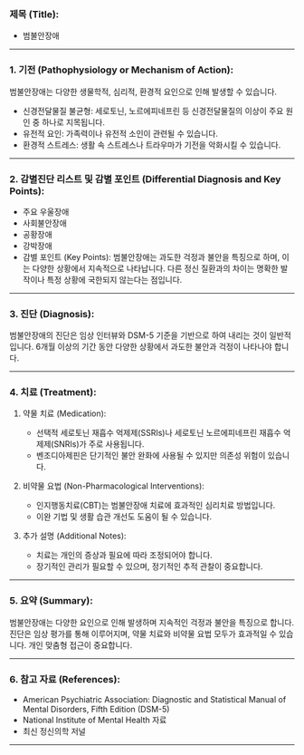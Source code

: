 

### 제목 (Title):
- 범불안장애

---

### 1. 기전 (Pathophysiology or Mechanism of Action):

범불안장애는 다양한 생물학적, 심리적, 환경적 요인으로 인해 발생할 수 있습니다.
- 신경전달물질 불균형: 세로토닌, 노르에피네프린 등 신경전달물질의 이상이 주요 원인 중 하나로 지목됩니다.
- 유전적 요인: 가족력이나 유전적 소인이 관련될 수 있습니다.
- 환경적 스트레스: 생활 속 스트레스나 트라우마가 기전을 악화시킬 수 있습니다.

---

### 2. 감별진단 리스트 및 감별 포인트 (Differential Diagnosis and Key Points):

- 주요 우울장애
- 사회불안장애
- 공황장애
- 강박장애
- 감별 포인트 (Key Points): 범불안장애는 과도한 걱정과 불안을 특징으로 하며, 이는 다양한 상황에서 지속적으로 나타납니다. 다른 정신 질환과의 차이는 명확한 발작이나 특정 상황에 국한되지 않는다는 점입니다.

---

### 3. 진단 (Diagnosis):

범불안장애의 진단은 임상 인터뷰와 DSM-5 기준을 기반으로 하여 내리는 것이 일반적입니다. 6개월 이상의 기간 동안 다양한 상황에서 과도한 불안과 걱정이 나타나야 합니다.

---

### 4. 치료 (Treatment):

1. 약물 치료 (Medication):
    - 선택적 세로토닌 재흡수 억제제(SSRIs)나 세로토닌 노르에피네프린 재흡수 억제제(SNRIs)가 주로 사용됩니다.
    - 벤조디아제핀은 단기적인 불안 완화에 사용될 수 있지만 의존성 위험이 있습니다.

2. 비약물 요법 (Non-Pharmacological Interventions):
    - 인지행동치료(CBT)는 범불안장애 치료에 효과적인 심리치료 방법입니다.
    - 이완 기법 및 생활 습관 개선도 도움이 될 수 있습니다.

3. 추가 설명 (Additional Notes):
    - 치료는 개인의 증상과 필요에 따라 조정되어야 합니다.
    - 장기적인 관리가 필요할 수 있으며, 정기적인 추적 관찰이 중요합니다.

---

### 5. 요약 (Summary):

범불안장애는 다양한 요인으로 인해 발생하며 지속적인 걱정과 불안을 특징으로 합니다. 진단은 임상 평가를 통해 이루어지며, 약물 치료와 비약물 요법 모두가 효과적일 수 있습니다. 개인 맞춤형 접근이 중요합니다.

---

### 6. 참고 자료 (References):

- American Psychiatric Association: Diagnostic and Statistical Manual of Mental Disorders, Fifth Edition (DSM-5)
- National Institute of Mental Health 자료
- 최신 정신의학 저널

---